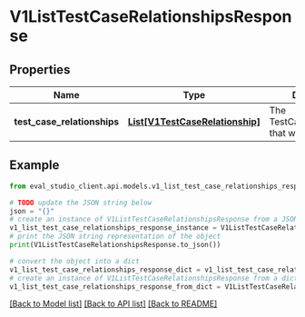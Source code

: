 # V1ListTestCaseRelationshipsResponse


## Properties

Name | Type | Description | Notes
------------ | ------------- | ------------- | -------------
**test_case_relationships** | [**List[V1TestCaseRelationship]**](V1TestCaseRelationship.md) | The TestCaseRelationships that were requested. | [optional] 

## Example

```python
from eval_studio_client.api.models.v1_list_test_case_relationships_response import V1ListTestCaseRelationshipsResponse

# TODO update the JSON string below
json = "{}"
# create an instance of V1ListTestCaseRelationshipsResponse from a JSON string
v1_list_test_case_relationships_response_instance = V1ListTestCaseRelationshipsResponse.from_json(json)
# print the JSON string representation of the object
print(V1ListTestCaseRelationshipsResponse.to_json())

# convert the object into a dict
v1_list_test_case_relationships_response_dict = v1_list_test_case_relationships_response_instance.to_dict()
# create an instance of V1ListTestCaseRelationshipsResponse from a dict
v1_list_test_case_relationships_response_from_dict = V1ListTestCaseRelationshipsResponse.from_dict(v1_list_test_case_relationships_response_dict)
```
[[Back to Model list]](../README.md#documentation-for-models) [[Back to API list]](../README.md#documentation-for-api-endpoints) [[Back to README]](../README.md)


